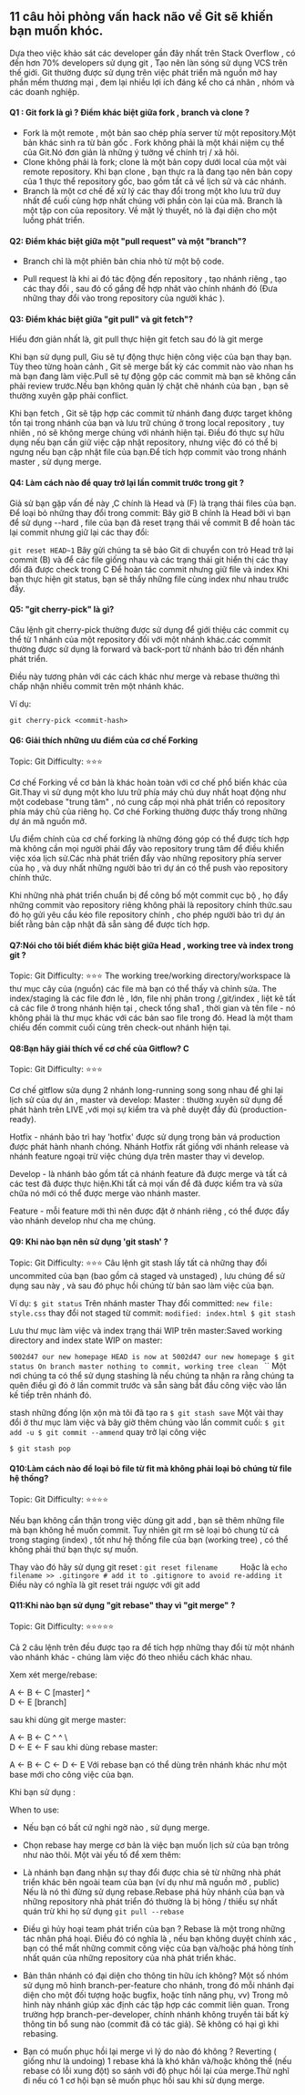 ## 11 câu hỏi phỏng vấn hack não về Git sẽ khiến bạn muốn khóc.

Dựa theo việc khảo sát các developer gần đây nhất trên Stack Overflow , có đến hơn 70% developers sử dụng git , Tạo nên làn sóng sử dụng VCS trên thế giới. Git thường được sử dụng  trên việc phát triển mã nguồn mở hay phần mềm thương mại , đem lại nhiều lợi ích đáng kể cho cá nhân , nhóm và các doanh nghiệp.

#### Q1 : Git fork là gì ? Điểm khác biệt giữa fork , branch và clone ?

- Fork là một remote , một bản sao chép phía server từ một repository.Một bản khác sinh ra từ bản gốc . Fork không phải là một khái niệm cụ thể của Git.Nó đơn giản là những ý tưởng về chính trị / xã hôi.
- Clone không phải là fork; clone là một bản copy dưới local của một vài remote repository. Khi bạn clone , bạn thực ra là đang tạo nên bản copy của 1 thực thể repository gốc, bao gồm tất cả về lịch sử và các nhánh.
- Branch  là một cơ chế để xử lý các thay đổi trong một kho lưu trữ duy nhất để cuối cùng hợp nhất chúng với phần còn lại của mã. Branch là một tập con của repository. Về mặt lý thuyết, nó là đại diện cho một luồng phát triển.


#### Q2: Điểm khác biệt giữa một "pull request" và một "branch"?

- Branch chỉ là một phiên bản chia nhỏ từ một bộ code.

- Pull request là khi ai đó tác động đến repository , tạo nhánh riêng , tạo các thay đổi , sau đó cố gắng để hợp nhât vào chính nhánh đó (Đưa những thay đổi vào trong repository của người khác ).

#### Q3: Điểm khác biệt giữa  "git pull" và git fetch"?

Hiểu đơn giản nhất là, git pull thực hiện git fetch sau đó là git merge

Khi bạn sử dụng pull, Giu sẽ tự động thực hiện công việc của bạn thay bạn. Tùy theo từng hoàn cảnh , Git sẽ merge bất kỳ các commit nào vào nhan hs mà bạn đang làm việc.Pull sẽ tự động gộp các commit mà bạn sẽ không cần phải review trước.Nếu bạn không quản lý chặt chẽ nhánh của bạn , bạn sẽ thường xuyên gặp phải conflict.

Khi bạn fetch , Git sẽ tập hợp các commit từ nhánh đang được target không tồn tại trong nhánh của bạn và lưu trữ chúng ở trong local repository , tuy nhiên , nó sẽ không merge chúng với nhánh hiện tại. Điều đó thực sự hữu dụng nếu bạn cần giữ việc cập nhật repository, nhưng việc đó có thể bị ngưng nếu bạn cập nhật file của bạn.Để tích hợp commit vào trong nhánh master , sử dụng merge.

#### Q4: Làm cách nào để quay trở lại lần commit trước trong git ?

Giả sử bạn gặp vấn đề này ,C chính là Head và (F) là trạng thái files của bạn.
Để loại bỏ những thay đổi trong commit:
Bây giờ B chính là Head bởi vì bạn để sử dụng --hard , file của bạn đã reset trạng thái về commit B
để hoàn tác lại commit nhưng giữ lại các thay đổi:

``
git reset HEAD~1
``
Bây gừi chúng ta sẽ bảo Git di chuyển con trỏ Head trở lại commit (B) và để các file giống nhau và các trạng thái git hiển thị các thay đổi đã được check trong C
Để hoàn tác commit nhưng giữ file và index
Khi bạn thực hiện git status, bạn sẽ thấy những file cùng index như nhau trước đấy.

#### Q5: "git cherry-pick" là gì?

Câu lệnh git cherry-pick thường được sử dụng để giới thiệu các commit cụ thể từ 1 nhánh của một repository đối với một nhánh khác.các commit thường được sử dụng là forward và back-port từ nhánh bảo trì đến nhánh phát triển.

Điều này tương phản với các cách khác như merge và rebase thường thì chấp nhận nhiều commit trên một nhánh khác.

Ví dụ:

`git cherry-pick <commit-hash>`

#### Q6: Giải thích những ưu điểm của cơ chế Forking

Topic: Git
Difficulty: ⭐⭐⭐

Cơ chế Forking về cơ bản là khác hoàn toàn với cơ chế phổ biến khác của Git.Thay vì sử dụng một kho lưu trữ phía máy chủ duy nhất hoạt động như một codebase "trung tâm" , nó cung cấp mọi nhà phát triển  có repository phía máy chủ của riêng họ. Cơ ché Forking thường được thấy trong những dự án mã nguồn mở.

Ưu điểm chính của cơ chế forking là những đóng góp có thể được tích hợp mà không cần mọi người phải đẩy vào repository trung tâm để điều khiển việc xóa lịch sử.Các nhà phát triển đẩy vào những repository phía server của họ , và duy nhất những người bảo trì dự án có thể push vào repository chính thức.

Khi những nhà phát triển chuẩn bị để công bố một commit cục bộ , họ đẩy những commit vào repository riêng không phải là repository chính thức.sau đó họ gửi yêu cầu kéo file repository chính , cho phép người bảo trì dự án biết rằng bản cập nhật đã sẵn sàng để được tích hợp.

#### Q7:Nói cho tôi biết điểm khác biệt giữa Head , working tree  và index trong git ? 
Topic: Git
Difficulty: ⭐⭐⭐
The working tree/working directory/workspace là thư mục cây của (nguồn) các file mà bạn có thể thấy và chỉnh sửa.
The index/staging là các file đơn lẻ , lớn, file nhị phân trong /,git/index , liệt kê tất cả các file ở trong nhánh hiện tại ,  check tổng sha1 , thời gian và tên file - nó không phải là thư mục khác với các bản sao file trong đó.
Head là một tham chiếu đến commit cuối cùng trên check-out nhánh hiện tại.

#### Q8:Bạn hãy giải thích về cơ chế của Gitflow? C
Topic: Git
Difficulty: ⭐⭐⭐

Cơ chế gitflow sửa dụng 2 nhánh long-running song song nhau để ghi lại lịch sử của dự án , master và develop:
Master : thường xuyên sử dụng để  phát hành trên LIVE ,với mọi sự kiểm tra và phê duyệt đầy đủ (production-ready).

Hotfix - nhánh bảo trì hay 'hotfix' được sử dụng trong bản vá production được phát hành nhanh chóng. Nhánh Hotfix rất giống với nhánh release và nhánh feature ngoại trừ việc chúng dựa trên master thay vì develop.

Develop - là nhánh bảo gồm tất cả nhánh feature đã được merge và tất cả các test đã được thực hiện.Khi tất cả mọi vấn để đã được kiểm tra và sửa chữa nó mới có thể được merge vào nhánh master.

Feature - mỗi feature mới thì nên được đặt ở nhánh riêng , có thể được đẩy vào nhánh develop như cha mẹ chúng.

#### Q9: Khi nào bạn nên sử dụng 'git stash' ? 
Topic: Git
Difficulty: ⭐⭐⭐
Câu lệnh git stash lấy tất cả những thay đổi uncommited của bạn (bao gồm cả staged và unstaged) , lưu chúng để sử dụng sau này , và sau đó phục hồi chúng từ bản sao làm việc của bạn.

Ví dụ:
`
$ git status
`
Trên nhánh master
Thay đổi committed:
`
new file: style.css
`
thay đổi not staged từ commit:
`
modified: index.html
$ git stash
`

Lưu thư mục làm việc và index trạng thái WIP trên master:Saved working directory and index state WIP on master: 

`5002d47 our new homepage
HEAD is now at 5002d47 our new homepage
$ git status
On branch master
nothing to commit, working tree clean
`
``
Một nơi chúng ta có thể sử dụng stashing là nếu chúng ta nhận ra rằng chúng ta quên điều gì đó ở lần commit trước và sẵn sàng bắt đầu công việc vào lần kế tiếp trên nhánh đó.

stash những đống lộn xộn mà tôi đã tạo ra
`
$ git stash save
`
Một vài thay đổi ở thư mục làm việc
và bây giờ thêm chúng vào lần commit cuối:
`
$ git add -u
$ git commit --ammend
`
quay trở lại công việc

`
$ git stash pop
`

#### Q10:Làm cách nào để loại bỏ file từ fit mà không phải loại bỏ chúng từ file hệ thống?
Topic: Git
Difficulty: ⭐⭐⭐⭐

Nếu bạn không cẩn thận trong việc dùng git add , bạn sẽ thêm những file mà bạn không hề muốn commit. Tuy nhiên git rm sẽ loại bỏ chung từ cả trong staging (index) , tốt như hệ thống file của bạn (working tree) , có thể không phải thứ bạn thực sự muốn.

Thay vào đó hãy sử dụng git reset : 
`
git reset filename     
`
Hoặc là
`
echo filename >> .gitingore # add it to .gitignore to avoid re-adding it
`
Điều này có nghĩa là git reset <paths> trái ngược với git add <paths>


#### Q11:Khi nào bạn sử dụng "git rebase" thay vì "git merge" ?
Topic: Git
Difficulty: ⭐⭐⭐⭐⭐

Cả 2 câu lệnh trên đều được tạo ra để tích hợp những thay đổi từ một nhánh vào nhánh khác - chúng làm việc đó theo nhiều cách khác nhau.

Xem xét merge/rebase:

A <- B <- C    [master]
^
 \
  D <- E       [branch]

sau khi dùng git merge master:

A <- B <- C
^         ^
 \         \
  D <- E <- F
sau khi dùng rebase master:

A <- B <- C <- D <- E
Với rebase bạn có thể  dùng trên nhánh khác như một base mới cho  công việc của bạn.

Khi bạn sử dụng : 

When to use:

 - Nếu bạn có bất cứ nghi ngờ nào , sử dụng merge.
- Chọn rebase hay merge cơ bản là việc bạn muốn lịch sử của bạn trông như nào thôi. 
Một vài yếu tố để xem thêm:

- Là nhánh bạn đang nhận sự thay đổi  được chia sẻ từ  những nhà phát triển khác bên ngoài team của bạn (ví dụ như mã nguồn mở , public)  Nếu là nó thì đừng sử dụng rebase.Rebase phá hủy nhánh của bạn và những repository nhà phát triển đó thường là bị hỏng / thiếu sự nhất quán trừ khi họ sử dụng 
`
git pull --rebase
`
- Điều gì hủy hoại team phát triển của bạn ? Rebase là  một trong những tác nhân phá hoại. Điều đó có nghĩa là , nếu bạn không duyệt chính xác , bạn có thể mất những  commit công việc của bạn  và/hoặc phá hỏng tính nhất quán của những repository của nhà phát triển khác.

- Bản thân nhánh có đại diện cho thông tin hữu ích không? Một số nhóm sử dụng mô hình  branch-per-feature cho nhánh, trong đó mỗi nhánh đại diện cho một đối tượng hoặc bugfix, hoặc tính năng phụ, vv) Trong mô hình này nhánh giúp xác định các tập hợp các commit liên quan. Trong trường hợp branch-per-developer, chính nhánh không truyền tải bất kỳ thông tin bổ sung nào (commit đã có tác giả). Sẽ không có hại gì khi rebasing.
- Bạn có muốn phục hồi lại merge vì lý do nào đó không ? Reverting ( giống như là undoing) 1 rebase khá là khó khăn và/hoặc không thể (nếu rebase có lỗi xung đột) so sánh với độ phục hồi lại của merge.Thử nghĩ đi nếu có 1 cơ hội bạn sẽ  muốn phục hồi sau khi sử dụng merge.
